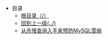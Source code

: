 - 目录
	* [根目录（/）](/README)
	* [回到上一级(../)](../README)
	* [从杀慢查询入手来预防MySQL雪崩](DataBase/MySql/从杀慢查询入手来预防MySQL雪崩的办法.md)